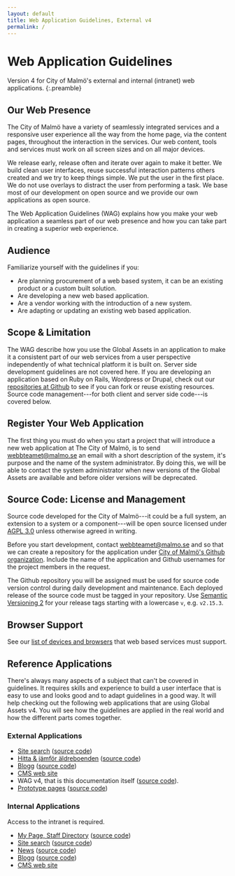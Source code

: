```yaml
---
layout: default
title: Web Application Guidelines, External v4
permalink: /
---
```


# Web Application Guidelines

Version 4 for City of Malmö's external and internal (intranet) web applications.
{:.preamble}

## Our Web Presence

The City of Malmö have a variety of seamlessly integrated services and a responsive user experience all the way from the home page, via the content pages, throughout the interaction in the services. Our web content, tools and services must work on all screen sizes and on all major devices.

We release early, release often and iterate over again to make it better. We build clean user interfaces, reuse successful interaction patterns others created and we try to keep things simple. We put the user in the first place. We do not use overlays to distract the user from performing a task. We base most of our development on open source and we provide our own applications as open source.

The Web Application Guidelines (WAG) explains how you make your web application a seamless part of our web presence and how you can take part in creating a superior web experience.


## Audience
Familiarize yourself with the guidelines if you:

* Are planning procurement of a web based system, it can be an existing product or a custom built solution.
* Are developing a new web based application.
* Are a vendor working with the introduction of a new system.
* Are adapting or updating an existing web based application.


## Scope & Limitation
The WAG describe how you use the Global Assets in an application to make it a consistent part of our web services from a user perspective independently of what technical platform it is built on. Server side development guidelines are not covered here. If you are developing an application based on Ruby on Rails, Wordpress or Drupal, check out our [repositories at Github](https://github.com/malmostad/) to see if you can fork or reuse existing resources. Source code management---for both client and server side code---is covered below.


## Register Your Web Application
The first thing you must do when you start a project that will introduce a new web application at The City of Malmö, is to send webbteamet@malmo.se an email with a short description of the system, it's purpose and the name of the system administrator. By doing this, we will be able to contact the system administrator when new versions of the Global Assets are available and before older versions will be deprecated.


## Source Code: License and Management
Source code developed for the City of Malmö---it could be a full system, an extension to a system or a component---will be open source licensed under [AGPL 3.0](http://www.gnu.org/licenses/agpl-3.0.txt) unless otherwise agreed in writing.

Before you start development, contact webbteamet@malmo.se and so that we can create a repository for the application under [City of Malmö's Github organization](https://github.com/malmostad). Include the name of the application and Github usernames for the project members in the request.

The Github repository you will be assigned must be used for source code version control during daily development and maintenance. Each deployed release of the source code must be tagged in your repository. Use [Semantic Versioning 2](http://semver.org/) for your release tags starting with a lowercase `v`, e.g. `v2.15.3`.


## Browser Support
See our [list of devices and browsers](http://malmo.se/wag) that web based services must support.


## Reference Applications
There's always many aspects of a subject that can't be covered in guidelines. It requires skills and experience to build a user interface that is easy to use and looks good and to adapt guidelines in a good way. It will help checking out the following web applications that are using Global Assets v4. You will see how the guidelines are applied in the real world and how the different parts comes together.

### External Applications
* [Site search](http://s1.malmo.se/?q=bibliotek) ([source code](https://github.com/malmostad/sitesearch))
* [Hitta & jämför äldreboenden](http://webapps05.malmo.se/aldreboenden) ([source code](https://github.com/malmostad/nursing-homes))
* [Blogg](http://malmo.se/blogg) ([source code](https://github.com/malmostad/wp-apps/))
* [CMS web site](http://malmo.se/)
* WAG v4, that is this documentation itself ([source code](https://github.com/malmostad/wag-external-v4)).
* [Prototype pages](http://malmostad.github.io/prototypes/) ([source code](https://github.com/malmostad/prototypes))

### Internal Applications
Access to the intranet is required.

* [My Page, Staff Directory](https://komin.malmo.se/) ([source code](https://github.com/malmostad/intranet-dashboard/))
* [Site search](https://s2.malmo.se/) ([source code](https://github.com/malmostad/sitesearch/))
* [News](https://komin.malmo.se/nyheter) ([source code](https://github.com/malmostad/wp-apps/))
* [Blogg](https://komin.malmo.se/blogg) ([source code](https://github.com/malmostad/wp-apps/))
* [CMS web site](https://komin.malmo.se/Var-kommun)

